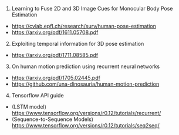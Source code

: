 1. Learning to Fuse 2D and 3D Image Cues for Monocular Body Pose Estimation
  + https://cvlab.epfl.ch/research/surv/human-pose-estimation
  + https://arxiv.org/pdf/1611.05708.pdf
2. Exploiting temporal information for 3D pose estimation
  + https://arxiv.org/pdf/1711.08585.pdf
3. On human motion prediction using recurrent neural networks
  + https://arxiv.org/pdf/1705.02445.pdf
  + https://github.com/una-dinosauria/human-motion-prediction
4. Tensorflow API guide
  + (LSTM model) https://www.tensorflow.org/versions/r0.12/tutorials/recurrent/
  + (Sequence-to-Sequence Models) https://www.tensorflow.org/versions/r0.12/tutorials/seq2seq/
